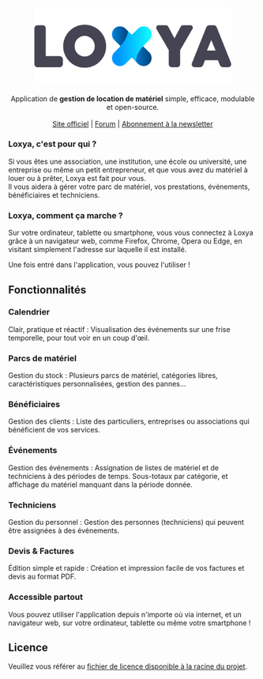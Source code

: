 <div align="center">
    <picture>
        <source media="(prefers-color-scheme: dark)" srcset="./.resources/logo-light.svg" width="400" />
        <img src="./.resources/logo-dark.svg" width="400" alt="Loxya" />
    </picture>
    <p>
        Application de <strong>gestion de location de matériel</strong> simple, efficace, modulable et open-source.
        <br /><br />
        <a href="https://robertmanager.org">Site officiel</a> | <a href="https://forum.robertmanager.org">Forum</a> | <a href="https://newsletter.robertmanager.org/abo.php">Abonnement à la newsletter</a>
    </p>
</div>

### Loxya, c'est pour qui ?

Si vous êtes une association, une institution, une école ou université, une entreprise ou même un petit entrepreneur, et que vous avez du matériel à louer ou à prêter, Loxya est fait pour vous.  
Il vous aidera à gérer votre parc de matériel, vos prestations, événements, bénéficiaires et techniciens.

### Loxya, comment ça marche ?

Sur votre ordinateur, tablette ou smartphone, vous vous connectez à Loxya grâce à un navigateur web, comme Firefox, Chrome, Opera ou Edge, en visitant simplement l'adresse sur laquelle il est installé.

Une fois entré dans l'application, vous pouvez l'utiliser !

## Fonctionnalités

### Calendrier

Clair, pratique et réactif : Visualisation des événements sur une frise temporelle, pour tout voir en un coup d'œil.

### Parcs de matériel

Gestion du stock : Plusieurs parcs de matériel, catégories libres, caractéristiques personnalisées, gestion des pannes...

### Bénéficiaires

Gestion des clients : Liste des particuliers, entreprises ou associations qui bénéficient de vos services.

### Événements

Gestion des événements : Assignation de listes de matériel et de techniciens à des périodes de temps. Sous-totaux par catégorie, et affichage du matériel manquant dans la période donnée.

### Techniciens

Gestion du personnel : Gestion des personnes (techniciens) qui peuvent être assignées à des événements.

### Devis & Factures

Édition simple et rapide : Création et impression facile de vos factures et devis au format PDF.

### Accessible partout

Vous pouvez utiliser l'application depuis n'importe où via internet, et un navigateur web, sur votre ordinateur, tablette ou même votre smartphone !

## Licence

Veuillez vous référer au [fichier de licence disponible à la racine du projet](/LICENCE.md).
